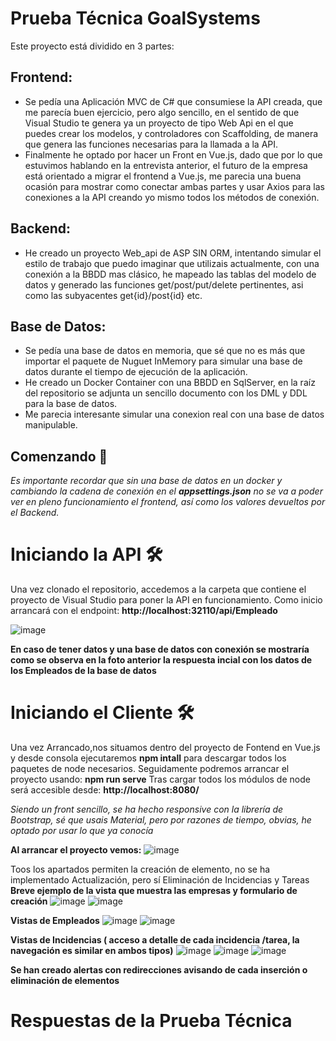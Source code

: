 
# Prueba Técnica GoalSystems

Este proyecto está dividido en 3 partes:
## Frontend: 
- Se pedía una Aplicación MVC de C# que consumiese la API creada, que me parecía buen ejercicio, pero algo sencillo, en el sentido de que Visual Studio te genera ya un proyecto de tipo Web Api en el que puedes crear los modelos, y controladores con Scaffolding, de manera que genera las funciones necesarias para la llamada a la API.
- Finalmente he optado por hacer un Front en Vue.js, dado que por lo que estuvimos hablando en la entrevista anterior, el futuro de la empresa está orientado a migrar el frontend a Vue.js, me parecia una buena ocasión para mostrar como conectar ambas partes y usar Axios para las conexiones a la API creando yo mismo todos los métodos de conexión.
## Backend:
- He creado un proyecto Web_api de ASP SIN ORM, intentando simular el estilo de trabajo que puedo imaginar que utilizais actualmente, con una conexión a la BBDD mas clásico, he mapeado las tablas del modelo de datos y generado las funciones get/post/put/delete pertinentes, asi como las subyacentes get{id}/post{id} etc.
## Base de Datos:
- Se pedía una base de datos en memoria, que sé que no es más que importar el paquete de Nuguet InMemory para simular una base de datos durante el tiempo de ejecución de la aplicación.
- He creado un Docker Container con una BBDD en SqlServer, en la raíz del repositorio se adjunta un sencillo documento con los DML y DDL para la base de datos.
- Me parecia interesante simular una conexion real con una base de datos manipulable.

## Comenzando 🚀

_Es importante recordar que sin una base de datos en un docker y cambiando la cadena de conexión en el **appsettings.json** no se va a poder ver en pleno funcionamiento el frontend, así como los valores devueltos por el Backend._

# Iniciando la API 🛠️

Una vez clonado el repositorio, accedemos a la carpeta que contiene el proyecto de Visual Studio para poner la API en funcionamiento.
Como inicio arrancará con el endpoint: **http://localhost:32110/api/Empleado**

![image](https://user-images.githubusercontent.com/94412083/142030732-53e4deab-088e-4860-8456-3afea430df2b.png)

**En caso de tener datos y una base de datos con conexión se mostraría como se observa en la foto anterior la respuesta incial con los datos de los Empleados de la base de datos**

# Iniciando el Cliente 🛠️

Una vez Arrancado,nos situamos  dentro del proyecto de Fontend en Vue.js y desde consola ejecutaremos **npm intall** para descargar todos los paquetes de node necesarios.
Seguidamente podremos arrancar el proyecto usando: **npm run serve**
Tras cargar todos los módulos de node será accesible desde: **http://localhost:8080/**

_Siendo un front sencillo, se ha hecho responsive con la librería de Bootstrap, sé que usais Material, pero por razones de tiempo, obvias, he optado por usar lo que ya conocía_

**Al arrancar el proyecto vemos:**
![image](https://user-images.githubusercontent.com/94412083/142031994-32ce1212-946f-40e5-8506-51223414bd14.png)


Toos los apartados permiten la creación de elemento, no se ha implementado Actualización, pero sí Eliminación de Incidencias y Tareas
**Breve ejemplo  de la vista que muestra las empresas y formulario de creación**
 ![image](https://user-images.githubusercontent.com/94412083/142032266-f37544b2-fa74-496f-b4ab-ef1f78aa46b2.png)
 ![image](https://user-images.githubusercontent.com/94412083/142032294-ccf1b201-1a3e-4336-83fa-44725c8a8377.png)


**Vistas de Empleados**
![image](https://user-images.githubusercontent.com/94412083/142032400-ee0360f5-8a52-4d36-b4d1-aa890808751d.png)
![image](https://user-images.githubusercontent.com/94412083/142032442-e80674fa-f003-460a-b28f-866309350836.png)


**Vistas de Incidencias ( acceso a detalle de cada incidencia /tarea, la navegación es similar en ambos tipos)**
 ![image](https://user-images.githubusercontent.com/94412083/142032612-86d27604-8dae-4800-8ad5-b7e14c6b9ee7.png)
 ![image](https://user-images.githubusercontent.com/94412083/142032942-369e34ac-7472-439a-92b4-fc120137644c.png)
 ![image](https://user-images.githubusercontent.com/94412083/142033358-69b95623-229d-429b-b1ce-d1c152c0f127.png)

**Se han creado alertas con redirecciones avisando de cada inserción o eliminación de elementos**

# Respuestas de la Prueba Técnica






